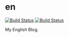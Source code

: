 # en 
[![Build Status](https://travis-ci.com/NoahDragon/en.svg?token=ZxxdMKmdxUNxFfkRwjGT&branch=master)](https://travis-ci.com/NoahDragon/en)
[![Build Status](https://circleci.com/gh/NoahDragon/en/tree/master.svg?style=shield&circle-token=26a8b9f8322ea6588f7eb6ae3efe262e104fbab5)](https://circleci.com/gh/NoahDragon/en)

My English Blog.
